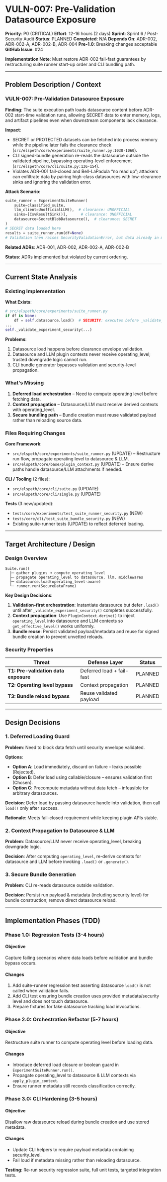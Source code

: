 # VULN-007: Pre-Validation Datasource Exposure

**Priority**: P0 (CRITICAL)
**Effort**: 12-16 hours (2 days)
**Sprint**: Sprint 6 / Post-Security Audit
**Status**: PLANNED
**Completed**: N/A
**Depends On**: ADR-002, ADR-002-A, ADR-002-B, ADR-004
**Pre-1.0**: Breaking changes acceptable
**GitHub Issue**: #24

**Implementation Note**: Must restore ADR-002 fail-fast guarantees by restructuring suite runner start-up order and CLI bundling path.

---

## Problem Description / Context

### VULN-007: Pre-Validation Datasource Exposure

**Finding**:
The suite execution path loads datasource content before ADR-002 start-time validation runs, allowing SECRET data to enter memory, logs, and artifact pipelines even when downstream components lack clearance.

**Impact**:
- SECRET or PROTECTED datasets can be fetched into process memory while the pipeline later fails the clearance check (`src/elspeth/core/experiments/suite_runner.py:1030-1060`).
- CLI signed-bundle generation re-reads the datasource outside the validated pipeline, bypassing operating-level enforcement (`src/elspeth/core/cli/suite.py:136-154`).
- Violates ADR-001 fail-closed and Bell-LaPadula “no read up”; attackers can exfiltrate data by pairing high-class datasources with low-clearance sinks and ignoring the validation error.

**Attack Scenario**:
```python
suite_runner = ExperimentSuiteRunner(
    suite=classified_suite,
    llm_client=UnofficialLLM(),  # clearance: UNOFFICIAL
    sinks=[CsvResultSink()],      # clearance: UNOFFICIAL
    datasource=SecretBlobDatasource(),  # clearance: SECRET
)
# SECRET data loaded here
results = suite_runner.run(df=None)
# Validation then raises SecurityValidationError, but data already in memory/logs
```

**Related ADRs**: ADR-001, ADR-002, ADR-002-A, ADR-002-B

**Status**: ADRs implemented but violated by current ordering.

---

## Current State Analysis

### Existing Implementation

**What Exists**:
```python
# src/elspeth/core/experiments/suite_runner.py
if df is None:
    df = self.datasource.load()  # SECURITY: executes before _validate_experiment_security()
...
self._validate_experiment_security(...)
```

**Problems**:
1. Datasource load happens before clearance envelope validation.
2. Datasource and LLM plugin contexts never receive operating_level; trusted downgrade logic cannot run.
3. CLI bundle generator bypasses validation and security-level propagation.

### What's Missing

1. **Deferred load orchestration** – Need to compute operating level before fetching data.
2. **Context propagation** – Datasource/LLM must receive derived contexts with operating_level.
3. **Secure bundling path** – Bundle creation must reuse validated payload rather than reloading source data.

### Files Requiring Changes

**Core Framework**:
- `src/elspeth/core/experiments/suite_runner.py` (UPDATE) – Restructure run flow, propagate operating level to datasource & LLM.
- `src/elspeth/core/base/plugin_context.py` (UPDATE) – Ensure derive paths handle datasource/LLM attachments if needed.

**CLI / Tooling** (2 files):
- `src/elspeth/core/cli/suite.py` (UPDATE)
- `src/elspeth/core/cli/single.py` (UPDATE)

**Tests** (3 new/updated):
- `tests/core/experiments/test_suite_runner_security.py` (NEW)
- `tests/core/cli/test_suite_bundle_security.py` (NEW)
- Existing suite-runner tests (UPDATE) to reflect deferred loading.

---

## Target Architecture / Design

### Design Overview

```
Suite.run()
  ├─ gather plugins ➜ compute operating_level
  ├─ propagate operating_level to datasource, llm, middlewares
  ├─ datasource.load(operating_level-aware)
  └─ runner.run(SecureDataFrame)
```

**Key Design Decisions**:
1. **Validation-first orchestration**: Instantiate datasource but defer `.load()` until after `_validate_experiment_security()` completes successfully.
2. **Context propagation**: Use `PluginContext.derive()` to inject `operating_level` into datasource and LLM contexts so `get_effective_level()` works uniformly.
3. **Bundle reuse**: Persist validated payload/metadata and reuse for signed bundle creation to prevent unvetted reloads.

### Security Properties

| Threat | Defense Layer | Status |
|--------|---------------|--------|
| **T1: Pre-validation data exposure** | Deferred load + fail-fast | PLANNED |
| **T2: Operating level bypass** | Context propagation | PLANNED |
| **T3: Bundle reload bypass** | Reuse validated payload | PLANNED |

---

## Design Decisions

### 1. Deferred Loading Guard

**Problem**: Need to block data fetch until security envelope validated.

**Options**:
- **Option A**: Load immediately, discard on failure – leaks possible (Rejected).
- **Option B**: Defer load using callable/closure – ensures validation first (Chosen).
- **Option C**: Precompute metadata without data fetch – infeasible for arbitrary datasources.

**Decision**: Defer load by passing datasource handle into validation, then call `load()` only after success.

**Rationale**: Meets fail-closed requirement while keeping plugin APIs stable.

### 2. Context Propagation to Datasource & LLM

**Problem**: Datasource/LLM never receive operating_level, breaking downgrade logic.

**Decision**: After computing `operating_level`, re-derive contexts for datasource and LLM before invoking `.load()` or `.generate()`.

### 3. Secure Bundle Generation

**Problem**: CLI re-reads datasource outside validation.

**Decision**: Persist run payload & metadata (including security level) for bundle construction; remove direct datasource reload.

---

## Implementation Phases (TDD)

### Phase 1.0: Regression Tests (3-4 hours)

#### Objective
Capture failing scenarios where data loads before validation and bundle bypass occurs.

#### Changes
1. Add suite-runner regression test asserting datasource `load()` is not called when validation fails.
2. Add CLI test ensuring bundle creation uses provided metadata/security level and does not touch datasource.
3. Prepare fixtures for fake datasource tracking load invocations.

### Phase 2.0: Orchestration Refactor (5-7 hours)

#### Objective
Restructure suite runner to compute operating level before loading data.

#### Changes
- Introduce deferred load closure or boolean guard in `ExperimentSuiteRunner.run()`.
- Propagate operating_level to datasource & LLM contexts via `apply_plugin_context`.
- Ensure runner metadata still records classification correctly.

### Phase 3.0: CLI Hardening (3-5 hours)

#### Objective
Disallow raw datasource reload during bundle creation and use stored metadata.

#### Changes
- Update CLI helpers to require payload metadata containing security_level.
- Fail loud if metadata missing rather than reloading datasource.

**Testing**: Re-run security regression suite, full unit tests, targeted integration tests.
